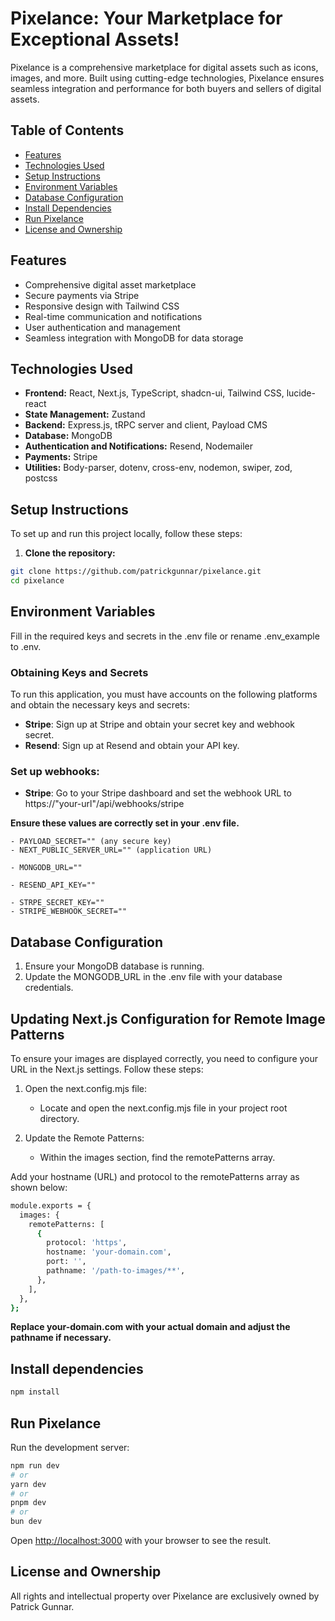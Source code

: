 # Pixelance: Your Marketplace for Exceptional Assets!

Pixelance is a comprehensive marketplace for digital assets such as icons, images, and more. Built using cutting-edge technologies, Pixelance ensures seamless integration and performance for both buyers and sellers of digital assets.

## Table of Contents

- [Features](#features)
- [Technologies Used](#technologies-used)
- [Setup Instructions](#setup-instructions)
- [Environment Variables](#environment-variables)
- [Database Configuration](#database-configuration)
- [Install Dependencies](#install-dependencies)
- [Run Pixelance](#run-pixelance)
- [License and Ownership](#license-and-ownership)

## Features

- Comprehensive digital asset marketplace
- Secure payments via Stripe
- Responsive design with Tailwind CSS
- Real-time communication and notifications
- User authentication and management
- Seamless integration with MongoDB for data storage

## Technologies Used

- **Frontend:** React, Next.js, TypeScript, shadcn-ui, Tailwind CSS, lucide-react
- **State Management:** Zustand
- **Backend:** Express.js, tRPC server and client, Payload CMS
- **Database:** MongoDB
- **Authentication and Notifications:** Resend, Nodemailer
- **Payments:** Stripe
- **Utilities:** Body-parser, dotenv, cross-env, nodemon, swiper, zod, postcss

## Setup Instructions

To set up and run this project locally, follow these steps:

1. **Clone the repository:**

```sh
git clone https://github.com/patrickgunnar/pixelance.git
cd pixelance
```

## Environment Variables

Fill in the required keys and secrets in the .env file or rename .env_example to .env.

### Obtaining Keys and Secrets

To run this application, you must have accounts on the following platforms and obtain the necessary keys and secrets:

- **Stripe**: Sign up at Stripe and obtain your secret key and webhook secret. 
- **Resend**: Sign up at Resend and obtain your API key.

### Set up webhooks:

- **Stripe**: Go to your Stripe dashboard and set the webhook URL to https://"your-url"/api/webhooks/stripe

**Ensure these values are correctly set in your .env file.**

    - PAYLOAD_SECRET="" (any secure key)
    - NEXT_PUBLIC_SERVER_URL="" (application URL)

    - MONGODB_URL=""

    - RESEND_API_KEY=""

    - STRPE_SECRET_KEY=""
    - STRIPE_WEBHOOK_SECRET=""

## Database Configuration

1. Ensure your MongoDB database is running.
2. Update the MONGODB_URL in the .env file with your database credentials.

## Updating Next.js Configuration for Remote Image Patterns

To ensure your images are displayed correctly, you need to configure your URL in the Next.js settings. Follow these steps:

1. Open the next.config.mjs file:
    - Locate and open the next.config.mjs file in your project root directory.

2. Update the Remote Patterns:
    - Within the images section, find the remotePatterns array.

Add your hostname (URL) and protocol to the remotePatterns array as shown below:

```sh
module.exports = {
  images: {
    remotePatterns: [
      {
        protocol: 'https',
        hostname: 'your-domain.com',
        port: '',
        pathname: '/path-to-images/**',
      },
    ],
  },
};
```

**Replace your-domain.com with your actual domain and adjust the pathname if necessary.**

## Install dependencies
```bash
npm install
```

## Run Pixelance

Run the development server:

```bash
npm run dev
# or
yarn dev
# or
pnpm dev
# or
bun dev
```

Open [http://localhost:3000](http://localhost:3000) with your browser to see the result.

## License and Ownership

All rights and intellectual property over Pixelance are exclusively owned by Patrick Gunnar.
